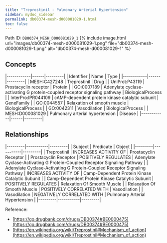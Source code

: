 ```yaml
---
title: "Treprostinil - Pulmonary Arterial Hypertension"
sidebar: mydoc_sidebar
permalink: db00374-mesh-d000081029-1.html
toc: false 
---
```



Path ID: `DB00374_MESH_D000081029_1`
{% include image.html url="images/db00374-mesh-d000081029-1.png" file="db00374-mesh-d000081029-1.png" alt="db00374-mesh-d000081029-1" %}

## Concepts

|------------|------|---------|
| Identifier | Name | Type    |
|------------|------|---------|
| MESH:C427248 | Treprostinil | Drug |
| UniProt:P43119 | Prostacyclin receptor | Protein |
| GO:0007189 | Adenylate cyclase-activating G protein-coupled receptor signaling pathway | BiologicalProcess |
| InterPro:IPR044109 | cAMP-dependent protein kinase catalytic subunit | GeneFamily |
| GO:0044557 | Relaxation of smooth muscle | BiologicalProcess |
| GO:0042311 | Vasodilation | BiologicalProcess |
| MESH:D000081029 | Pulmonary arterial hypertension | Disease |
|------------|------|---------|

## Relationships

|---------|-----------|---------|
| Subject | Predicate | Object  |
|---------|-----------|---------|
| Treprostinil | INCREASES ACTIVITY OF | Prostacyclin Receptor |
| Prostacyclin Receptor | POSITIVELY REGULATES | Adenylate Cyclase-Activating G Protein-Coupled Receptor Signaling Pathway |
| Adenylate Cyclase-Activating G Protein-Coupled Receptor Signaling Pathway | INCREASES ACTIVITY OF | Camp-Dependent Protein Kinase Catalytic Subunit |
| Camp-Dependent Protein Kinase Catalytic Subunit | POSITIVELY REGULATES | Relaxation Of Smooth Muscle |
| Relaxation Of Smooth Muscle | POSITIVELY CORRELATED WITH | Vasodilation |
| Vasodilation | NEGATIVELY CORRELATED WITH | Pulmonary Arterial Hypertension |
|---------|-----------|---------|

Reference: 
  - [https://go.drugbank.com/drugs/DB00374#BE0000475](https://go.drugbank.com/drugs/DB00374#BE0000475)
  - [https://en.wikipedia.org/wiki/Treprostinil#Mechanism_of_action](https://en.wikipedia.org/wiki/Treprostinil#Mechanism_of_action)
